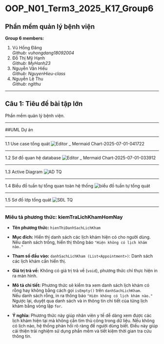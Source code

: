 # OOP_N01_Term3_2025_K17_Group6

## **Phần mềm quản lý bệnh viện**

**Group 6 members:**
1. Vũ Hồng Đăng  
   *Github: vuhongdang18092004*  
2. Đỗ Thị Mỹ Hạnh  
   *Github: MyHanh23*  
3. Nguyễn Văn Hiếu  
   *Github: NguyenHieu-class* 
4. Nguyễn Lệ Thu  
   *Github: nglthu*

---

## **Câu 1: Tiêu đề bài tập lớn**
Phần mềm quản lý bệnh viện.

---

##UML Dự án

---
1.1 Use case tổng quát
![Editor _ Mermaid Chart-2025-07-01-041722](https://github.com/user-attachments/assets/b0fdf869-1da3-4252-bc45-04b20fa5e70a)

---
1.2 Sơ đồ quan hệ database
![Editor _ Mermaid Chart-2025-07-01-033912](https://github.com/user-attachments/assets/29efd512-eaec-422a-96bf-5e7cbebb174a)

---
1.3 Active Diagram
![AD TQ](https://github.com/user-attachments/assets/bd7fff2f-063e-4c4b-9021-efe99c5cf83b)

----
1.4 Biểu đồ tuần tự tổng quan toàn hệ thống
![biểu đồ tuần tự tổng quát](https://github.com/user-attachments/assets/9186aa94-c560-4fcd-bee7-ea20689c70d1)

---
1.5 Sơ đồ lớp tổng quát
![SĐL TQ](https://github.com/user-attachments/assets/a7dbf5e4-def0-4136-adfe-cd8a28c96c63)

---

### Miêu tả phương thức: kiemTraLichKhamHomNay
- **Tên phương thức:** `hienThiDanhSachLichKham`

- **Mục đích:**
  Hiển thị danh sách các lịch khám hiện có cho người dùng.  
  Nếu danh sách trống, hiển thị thông báo `"Hiện không có lịch khám nào."`

- **Tham số đầu vào:**
  `danhSachLichKham (List<Appointment>)`: Danh sách các lịch khám cần hiển thị.

- **Giá trị trả về:**
  Không có giá trị trả về (`void`), phương thức chỉ thực hiện in ra màn hình.

- **Mô tả chi tiết:**
  Phương thức sẽ kiểm tra xem danh sách lịch khám có rỗng hay không bằng cách gọi `isEmpty()` trên `danhSachLichKham`.  
    Nếu danh sách rỗng, in ra thông báo `"Hiện không có lịch khám nào."`
    Ngược lại, duyệt qua danh sách và in thông tin chi tiết của từng lịch khám bằng vòng lặp `for`.

- **Ý nghĩa:**
Phương thức này giúp nhân viên y tế dễ dàng xem được các lịch khám hiện tại mà không cần tìm thủ công trong dữ liệu. Nếu không có lịch nào, hệ thống phản hồi rõ ràng để người dùng biết. Điều này giúp cải thiện trải nghiệm sử dụng phần mềm và tiết kiệm thời gian tra cứu thông tin.

